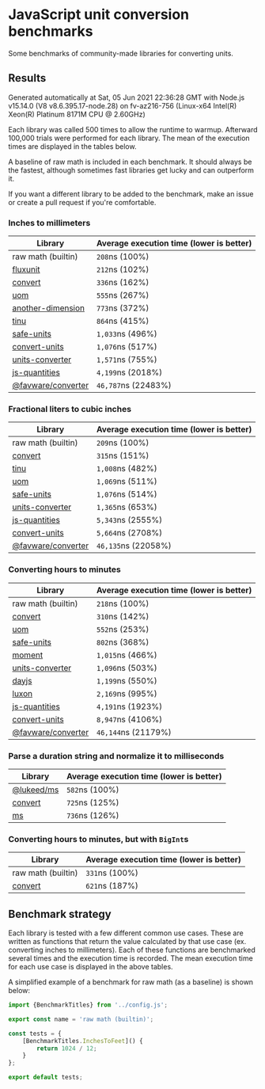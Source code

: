 # JavaScript unit conversion benchmarks

Some benchmarks of community-made libraries for converting units.

## Results

<!-- beginblock(results) -->

Generated automatically at Sat, 05 Jun 2021 22:36:28 GMT with Node.js v15.14.0 (V8 v8.6.395.17-node.28) on fv-az216-756 (Linux-x64 Intel(R) Xeon(R) Platinum 8171M CPU @ 2.60GHz)

Each library was called 500 times to allow the runtime to warmup.
Afterward 100,000 trials were performed for each library.
The mean of the execution times are displayed in the tables below.

A baseline of raw math is included in each benchmark.
It should always be the fastest, although sometimes fast libraries get lucky and can outperform it.

If you want a different library to be added to the benchmark, make an issue or create a pull request if you're comfortable.

### Inches to millimeters

| Library                                                            | Average execution time (lower is better) |
| ------------------------------------------------------------------ | ---------------------------------------- |
| raw math (builtin)                                                 | `208`ns (100%)                           |
| [fluxunit](https://npmjs.com/package/fluxunit)                     | `212`ns (102%)                           |
| [convert](https://npmjs.com/package/convert)                       | `336`ns (162%)                           |
| [uom](https://npmjs.com/package/uom)                               | `555`ns (267%)                           |
| [another-dimension](https://npmjs.com/package/another-dimension)   | `773`ns (372%)                           |
| [tinu](https://npmjs.com/package/tinu)                             | `864`ns (415%)                           |
| [safe-units](https://npmjs.com/package/safe-units)                 | `1,033`ns (496%)                         |
| [convert-units](https://npmjs.com/package/convert-units)           | `1,076`ns (517%)                         |
| [units-converter](https://npmjs.com/package/units-converter)       | `1,571`ns (755%)                         |
| [js-quantities](https://npmjs.com/package/js-quantities)           | `4,199`ns (2018%)                        |
| [@favware/converter](https://npmjs.com/package/@favware/converter) | `46,787`ns (22483%)                      |

### Fractional liters to cubic inches

| Library                                                            | Average execution time (lower is better) |
| ------------------------------------------------------------------ | ---------------------------------------- |
| raw math (builtin)                                                 | `209`ns (100%)                           |
| [convert](https://npmjs.com/package/convert)                       | `315`ns (151%)                           |
| [tinu](https://npmjs.com/package/tinu)                             | `1,008`ns (482%)                         |
| [uom](https://npmjs.com/package/uom)                               | `1,069`ns (511%)                         |
| [safe-units](https://npmjs.com/package/safe-units)                 | `1,076`ns (514%)                         |
| [units-converter](https://npmjs.com/package/units-converter)       | `1,365`ns (653%)                         |
| [js-quantities](https://npmjs.com/package/js-quantities)           | `5,343`ns (2555%)                        |
| [convert-units](https://npmjs.com/package/convert-units)           | `5,664`ns (2708%)                        |
| [@favware/converter](https://npmjs.com/package/@favware/converter) | `46,135`ns (22058%)                      |

### Converting hours to minutes

| Library                                                            | Average execution time (lower is better) |
| ------------------------------------------------------------------ | ---------------------------------------- |
| raw math (builtin)                                                 | `218`ns (100%)                           |
| [convert](https://npmjs.com/package/convert)                       | `310`ns (142%)                           |
| [uom](https://npmjs.com/package/uom)                               | `552`ns (253%)                           |
| [safe-units](https://npmjs.com/package/safe-units)                 | `802`ns (368%)                           |
| [moment](https://npmjs.com/package/moment)                         | `1,015`ns (466%)                         |
| [units-converter](https://npmjs.com/package/units-converter)       | `1,096`ns (503%)                         |
| [dayjs](https://npmjs.com/package/dayjs)                           | `1,199`ns (550%)                         |
| [luxon](https://npmjs.com/package/luxon)                           | `2,169`ns (995%)                         |
| [js-quantities](https://npmjs.com/package/js-quantities)           | `4,191`ns (1923%)                        |
| [convert-units](https://npmjs.com/package/convert-units)           | `8,947`ns (4106%)                        |
| [@favware/converter](https://npmjs.com/package/@favware/converter) | `46,144`ns (21179%)                      |

### Parse a duration string and normalize it to milliseconds

| Library                                            | Average execution time (lower is better) |
| -------------------------------------------------- | ---------------------------------------- |
| [@lukeed/ms](https://npmjs.com/package/@lukeed/ms) | `582`ns (100%)                           |
| [convert](https://npmjs.com/package/convert)       | `725`ns (125%)                           |
| [ms](https://npmjs.com/package/ms)                 | `736`ns (126%)                           |

### Converting hours to minutes, but with `BigInt`s

| Library                                      | Average execution time (lower is better) |
| -------------------------------------------- | ---------------------------------------- |
| raw math (builtin)                           | `331`ns (100%)                           |
| [convert](https://npmjs.com/package/convert) | `621`ns (187%)                           |

<!-- endblock(results) -->

## Benchmark strategy

Each library is tested with a few different common use cases.
These are written as functions that return the value calculated by that use case (ex. converting inches to millimeters).
Each of these functions are benchmarked several times and the execution time is recorded.
The mean execution time for each use case is displayed in the above tables.

A simplified example of a benchmark for raw math (as a baseline) is shown below:

```js
import {BenchmarkTitles} from '../config.js';

export const name = 'raw math (builtin)';

const tests = {
	[BenchmarkTitles.InchesToFeet]() {
		return 1024 / 12;
	}
};

export default tests;
```
